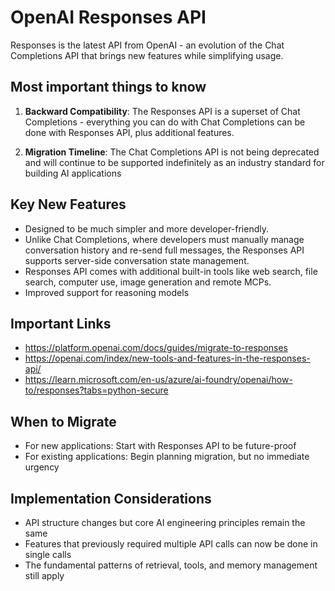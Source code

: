 # OpenAI Responses API

Responses is the latest API from OpenAI - an evolution of the Chat Completions API that brings new features while simplifying usage.

## Most important things to know

1. **Backward Compatibility**: The Responses API is a superset of Chat Completions - everything you can do with Chat Completions can be done with Responses API, plus additional features.

2. **Migration Timeline**: The Chat Completions API is not being deprecated and will continue to be supported indefinitely as an industry standard for building AI applications

## Key New Features

- Designed to be much simpler and more developer-friendly.
- Unlike Chat Completions, where developers must manually manage conversation history and re-send full messages, the Responses API supports server-side conversation state management.
- Responses API comes with additional built-in tools like web search, file search, computer use, image generation and remote MCPs.
- Improved support for reasoning models

## Important Links
- https://platform.openai.com/docs/guides/migrate-to-responses
- https://openai.com/index/new-tools-and-features-in-the-responses-api/
- https://learn.microsoft.com/en-us/azure/ai-foundry/openai/how-to/responses?tabs=python-secure


## When to Migrate
- For new applications: Start with Responses API to be future-proof
- For existing applications: Begin planning migration, but no immediate urgency


## Implementation Considerations
   - API structure changes but core AI engineering principles remain the same
   - Features that previously required multiple API calls can now be done in single calls
   - The fundamental patterns of retrieval, tools, and memory management still apply

